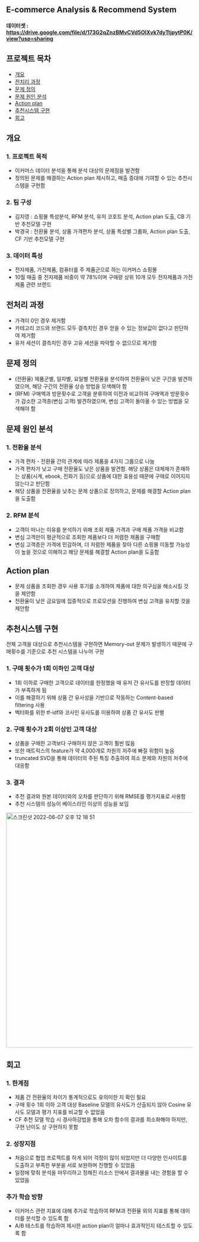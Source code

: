 ## E-commerce Analysis & Recommend System

#### 데이터셋 : https://drive.google.com/file/d/173G2qZnzBMvCVd5OlXvk7dyTtjpytP0K/view?usp=sharing

## 프로젝트 목차

- [개요](#개요)
- [전치리 과정](#전처리-과정)
- [문제 정의](#문제-정의)
- [문제 원인 분석](#문제-원인-분석)
- [Action plan](#Action-plan)
- [추천시스템 구현](#추천시스템-구현)
- [회고](#회고)

## 개요
### 1. 프로젝트 목적

- 이커머스 데이터 분석을 통해 분석 대상의 문제점을 발견함
- 정의된 문제를 해결하는 Action plan 제시하고, 매출 증대에 기여할 수 있는 추천시스템을 구현함

### 2. 팀 구성

- 김지영 : 쇼핑몰 특성분석, RFM 분석, 유저 코호트 분석, Action plan 도출, CB 기반 추천모델 구현
- 박경국 : 전환율 분석, 상품 가격편차 분석, 상품 특성별 그룹화, Action plan 도출, CF 기반 추천모델 구현

### 3. 데이터 특성
- 전자제품, 가전제품, 컴퓨터를 주 제품군으로 하는 이커머스 쇼핑몰
- 10월 매출 중 전자제품 비중이 약 78%이며 구매량 상위 10개 모두 전자제품과 가전제품 관련 브랜드   

## 전처리 과정
- 가격이 0인 경우 제거함
- 카테고리 코드와 브랜드 모두 결측치인 경우 얻을 수 있는 정보값이 없다고 판단하여 제거함
- 유저 세션이 결측치인 경우 고유 세션을 파악할 수 없으므로 제거함

## 문제 정의
- (전환율) 제품군별, 일자별, 요일별 전환율을 분석하여 전환율이 낮은 구간을 발견하였으며, 해당 구간의 전환율 상승 방법을 모색해야 함 
- (RFM) 구매액과 방문횟수로 고객을 분류하여 이전과 비교하여 구매액과 방문횟수가 감소한 고객층(변심 고객) 발견하였으며, 변심 고객이 돌아올 수 있는 방법을 모색해야 함

## 문제 원인 분석

### 1. 전환율 분석
   - 가격 편차 - 전환율 간의 관계에 따라 제품을 4가지 그룹으로 나눔
   - 가격 편차가 낮고 구매 전환율도 낮은 상품을 발견함. 해당 상품은 대체재가 존재하는 상품(시계, ebook, 전화기 등)으로 상품에 대한 효용성 때문에 구매로 이어지지 않는다고 판단함
   - 해당 상품을 전환율을 낮추는 문제 상품으로 정의하고, 문제를 해결할 Action plan을 도출함

### 2. RFM 분석
   - 고객이 떠나는 이유를 분석하기 위해 조회 제품 가격과 구매 제품 가격을 비교함
   - 변심 고객만이 평균적으로 조회한 제품보다 더 저렴한 제품을 구매함
   - 변심 고객층은 가격에 민감하며, 더 저렴한 제품을 찾아 다른 쇼핑몰 이동할 가능성이 높을 것으로 이해하고 해당 문제를 해결할 Action plan을 도출함

## Action plan
   - 문제 상품을 조회한 경우 사용 후기를 소개하여 제품에 대한 의구심을 해소시킬 것을 제안함
   - 전환율이 낮은 금요일에 집중적으로 프로모션을 진행하여 변심 고객을 유치할 것을 제안함

## 추천시스템 구현

전체 고객을 대상으로 추천시스템을 구현하면 Memory-out 문제가 발생하기 때문에 구매횟수를 기준으로 추천 시스템을 나누어 구현

### 1. 구매 횟수가 1회 이하인 고객 대상
- 1회 이하로 구매한 고객으로 데이터를 한정했을 때 유저 간 유사도를 판정할 데이터가 부족하게 됨
- 이를 해결하기 위해 상품 간 유사성을 기반으로 작동하는 Content-based filtering 사용
- 벡터화를 위한 tf-idf와 코사인 유사도를 이용하여 상품 간 유사도 판별

### 2. 구매 횟수가 2회 이상인 고객 대상
- 상품을 구매한 고객보다 구매하지 않은 고객이 훨씬 많음
- 또한 매트릭스의 feature가 약 4,000개로 차원의 저주에 빠질 위험이 높음
- truncated SVD을 통해 데이터의 주된 특징 추출하여 희소 문제와 차원의 저주에 대응함 

### 3. 결과
- 추천 결과와 원본 데이터와의 오차를 판단하기 위해 RMSE를 평가지표로 사용함
- 추천 시스템의 성능이 베이스라인 이상의 성능을 보임
 <img width="633" alt="스크린샷 2022-06-07 오후 12 18 51" src="https://user-images.githubusercontent.com/93904398/172288536-9652a392-ec6e-4e9d-bcfa-1d9a6caf5f1f.png">

## 회고
### 1. 한계점
- 제품 간 전환율의 차이가 통계적으로도 유의미한 지 확인 필요
- 구매 횟수 1회 이하 고객 대상 Baseline 모델의 유사도가 산출되지 않아 Cosine 유사도 모델과 평가 지표를 비교할 수 없었음
- CF 추천 모델 학습 시 경사하강법을 통해 오차 함수의 결과를 최소화해야 하지만, 구현 난이도 상 구현하지 못함

### 2. 성장지점
- 처음으로 협업 프로젝트를 하게 되어 걱정이 많이 되었지만 더 다양한 인사이트를 도출하고 부족한 부분을 서로 보완하며 진행할 수 있었음
- 일정에 맞춰 분석을 마무리하고 정해진 리소스 안에서 결과물을 내는 경험을 할 수 있었음

### 추가 학습 방향
- 이커머스 관련 지표에 대해 추가로 학습하여 RFM과 전환율 외의 지표를 통해 데이터를 분석할 수 있도록 함 
- A/B 테스트를 학습하여 제시한 action plan이 얼마나 효과적인지 테스트할 수 있도록 함
